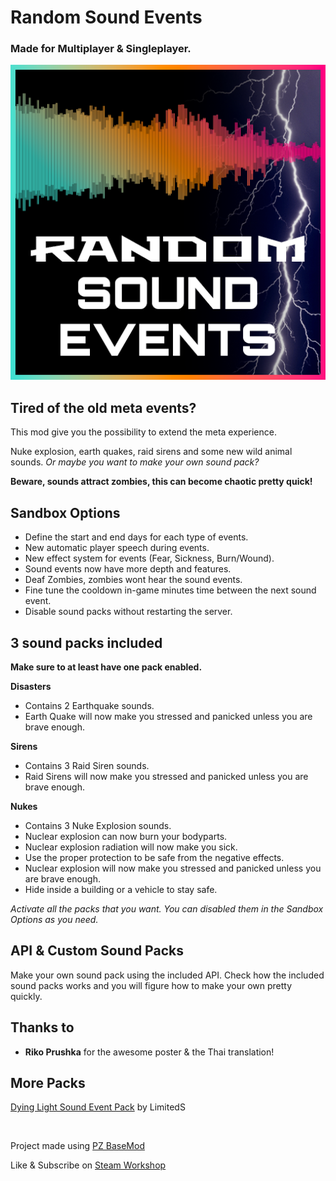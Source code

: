 # Random Sound Events

### Made for Multiplayer & Singleplayer.

![](https://github.com/Konijima/PZ-Random-Sound-Events/blob/master/Contents/mods/RandomSoundEvents/poster.png?raw=true)

## Tired of the old meta events?
This mod give you the possibility to extend the meta experience.

Nuke explosion, earth quakes, raid sirens and some new wild animal sounds.
*Or maybe you want to make your own sound pack?*

**Beware, sounds attract zombies, this can become chaotic pretty quick!**

## Sandbox Options
- Define the start and end days for each type of events.
- New automatic player speech during events.
- New effect system for events (Fear, Sickness, Burn/Wound).
- Sound events now have more depth and features.
- Deaf Zombies, zombies wont hear the sound events.
- Fine tune the cooldown in-game minutes time between the next sound event.
- Disable sound packs without restarting the server.

## 3 sound packs included
**Make sure to at least have one pack enabled.**

**Disasters**
- Contains 2 Earthquake sounds.
- Earth Quake will now make you stressed and panicked unless you are brave enough.

**Sirens**
- Contains 3 Raid Siren sounds.
- Raid Sirens will now make you stressed and panicked unless you are brave enough.

**Nukes**
- Contains 3 Nuke Explosion sounds.
- Nuclear explosion can now burn your bodyparts.
- Nuclear explosion radiation will now make you sick.
- Use the proper protection to be safe from the negative effects.
- Nuclear explosion will now make you stressed and panicked unless you are brave enough.
- Hide inside a building or a vehicle to stay safe.

*Activate all the packs that you want. You can disabled them in the Sandbox Options as you need.*

## API & Custom Sound Packs
Make your own sound pack using the included API.
Check how the included sound packs works and you will figure how to make your own pretty quickly.

## Thanks to
- **Riko Prushka** for the awesome poster & the Thai translation!

## More Packs
[Dying Light Sound Event Pack](https://steamcommunity.com/sharedfiles/filedetails/?id=2839888432) by LimitedS

<br>

Project made using [PZ BaseMod](https://github.com/Konijima/PZ-BaseMod)

Like & Subscribe on [Steam Workshop](https://steamcommunity.com/sharedfiles/filedetails/?id=2834231099) 
